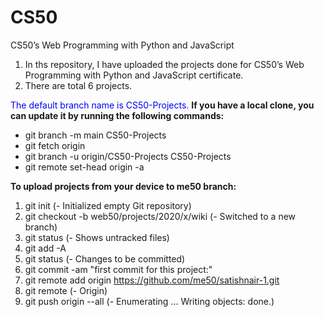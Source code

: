 # CS50
CS50’s Web Programming with Python and JavaScript

1) In ths repository, I have uploaded the projects done for CS50’s Web Programming with Python and JavaScript certificate.
2) There are total 6 projects.

<font color="blue">The default branch name is CS50-Projects.</font>
**If you have a local clone, you can update it by running the following commands:**
- git branch -m main CS50-Projects
- git fetch origin
- git branch -u origin/CS50-Projects CS50-Projects
- git remote set-head origin -a

**To upload projects from your device to me50 branch:**
1) git init (- Initialized empty Git repository)
2) git checkout -b web50/projects/2020/x/wiki (- Switched to a new branch)
3) git status (- Shows untracked files)
4) git add -A
5) git status (- Changes to be committed)
6) git commit -am "first commit for this project:"
7) git remote add origin https://github.com/me50/satishnair-1.git
8) git remote (- Origin)
9) git push origin --all (- Enumerating ... Writing objects: done.)
